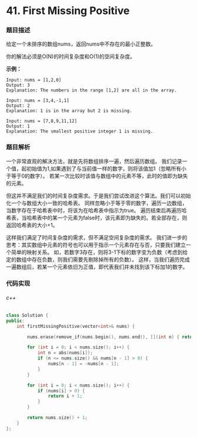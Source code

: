 # 41. First Missing Positive

### 题目描述

给定一个未排序的数组nums，返回nums中不存在的最小正整数。

你的解法必须是O(N)的时间复杂度和O(1)的空间复杂度。

**示例：**

```
Input: nums = [1,2,0]
Output: 3
Explanation: The numbers in the range [1,2] are all in the array.
```

```
Input: nums = [3,4,-1,1]
Output: 2
Explanation: 1 is in the array but 2 is missing.
```

```
Input: nums = [7,8,9,11,12]
Output: 1
Explanation: The smallest positive integer 1 is missing.
```

### 题目解析

一个非常直观的解决方法，就是先将数组排序一遍，然后遍历数组。
我们记录一个值，起初始值为1,如果遇到了与当前值一样的数字，则将该值加1（忽略所有小于等于0的数字）。
若某一次比较时该值与数组中的元素不等，此时的值即为缺失的元素。

但这并不满足我们的时间复杂度需求。于是我们尝试改进这个算法。我们可以初始化一个与数组大小一致的哈希表。
同样忽略小于等于零的数字，遍历一边数组，当数字存在于哈希表中时，将该为在哈希表中指示为true。
遍历结束后再遍历哈希表，当哈希表中的某一个元素为false时，该元素即为缺失的。若全部存在，则返回哈希表的大小+1。

这样我们满足了时间复杂度的需求，但不满足空间复杂度的需求。
我们进一步的思考：其实数组中元素的符号也可以用于指示一个元素存在与否，只要我们建立一个简单的映射关系。
如，若数字3存在，则将3-1下标的数字变为负数（考虑到给定的数组中存在负数，则我们需要先剔除掉所有的负数）。
这样，当我们遍历完成一遍数组后，若某一个元素依旧为正值，即代表我们并未找到该下标加1的数字。

### 代码实现

###### c++

```c++
class Solution {
public:
    int firstMissingPositive(vector<int>& nums) {

        nums.erase(remove_if(nums.begin(), nums.end(), [](int n) { return n <= 0; }), nums.end());

        for (int i = 0; i < nums.size(); i++) {
            int n = abs(nums[i]);
            if (n <= nums.size() && nums[n - 1] > 0) {
                nums[n - 1] = -nums[n - 1];
            }
        }

        for (int i = 0; i < nums.size(); i++) {
            if (nums[i] > 0) {
                return i + 1;
            }
        }

        return nums.size() + 1;        
    }
};
```